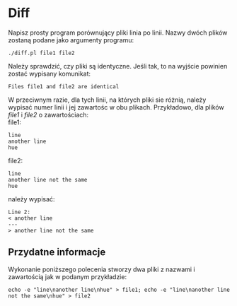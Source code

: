 # Diff
Napisz prosty program porównujący pliki linia po linii. Nazwy dwóch plików
zostaną podane jako argumenty programu:
```
./diff.pl file1 file2
```
Należy sprawdzić, czy pliki są identyczne. Jeśli tak, to na wyjście powinien
zostać wypisany komunikat:
```
Files file1 and file2 are identical
```
W przeciwnym razie, dla tych linii, na których pliki sie różnią,
należy wypisać numer linii i jej zawartośc w obu plikach.
Przykładowo, dla plików _file1_ i _file2_ o zawartościach:  
file1:
```
line
another line
hue
```
file2:
```
line
another line not the same
hue
```
należy wypisać:
```
Line 2:
< another line
---
> another line not the same
```

## Przydatne informacje
Wykonanie poniższego polecenia stworzy dwa pliki z nazwami i zawartością
jak w podanym przykładzie:
```
echo -e "line\nanother line\nhue" > file1; echo -e "line\nanother line not the same\nhue" > file2
```

